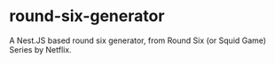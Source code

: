 # round-six-generator
A Nest.JS based round six generator, from Round Six (or Squid Game) Series by Netflix.
